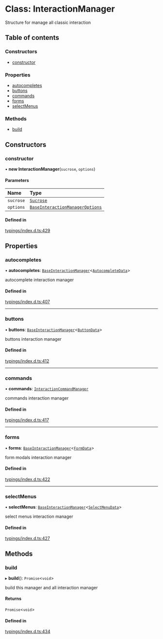 # Class: InteractionManager

Structure for manage all classic interaction

## Table of contents

### Constructors

- [constructor](../wiki/InteractionManager#constructor)

### Properties

- [autocompletes](../wiki/InteractionManager#autocompletes)
- [buttons](../wiki/InteractionManager#buttons)
- [commands](../wiki/InteractionManager#commands)
- [forms](../wiki/InteractionManager#forms)
- [selectMenus](../wiki/InteractionManager#selectmenus)

### Methods

- [build](../wiki/InteractionManager#build)

## Constructors

### constructor

• **new InteractionManager**(`sucrose`, `options`)

#### Parameters

| Name | Type |
| :------ | :------ |
| `sucrose` | [`Sucrose`](../wiki/Sucrose) |
| `options` | [`BaseInteractionManagerOptions`](../wiki/BaseInteractionManagerOptions) |

#### Defined in

[typings/index.d.ts:429](https://github.com/Natto-PKP/discord-sucrose/blob/9e8624c/typings/index.d.ts#L429)

## Properties

### autocompletes

• **autocompletes**: [`BaseInteractionManager`](../wiki/BaseInteractionManager)<[`AutocompleteData`](../wiki/AutocompleteData)\>

autocomplete interaction manager

#### Defined in

[typings/index.d.ts:407](https://github.com/Natto-PKP/discord-sucrose/blob/9e8624c/typings/index.d.ts#L407)

___

### buttons

• **buttons**: [`BaseInteractionManager`](../wiki/BaseInteractionManager)<[`ButtonData`](../wiki/ButtonData)\>

buttons interaction manager

#### Defined in

[typings/index.d.ts:412](https://github.com/Natto-PKP/discord-sucrose/blob/9e8624c/typings/index.d.ts#L412)

___

### commands

• **commands**: [`InteractionCommandManager`](../wiki/InteractionCommandManager)

commands interaction manager

#### Defined in

[typings/index.d.ts:417](https://github.com/Natto-PKP/discord-sucrose/blob/9e8624c/typings/index.d.ts#L417)

___

### forms

• **forms**: [`BaseInteractionManager`](../wiki/BaseInteractionManager)<[`FormData`](../wiki/FormData)\>

form modals interaction manager

#### Defined in

[typings/index.d.ts:422](https://github.com/Natto-PKP/discord-sucrose/blob/9e8624c/typings/index.d.ts#L422)

___

### selectMenus

• **selectMenus**: [`BaseInteractionManager`](../wiki/BaseInteractionManager)<[`SelectMenuData`](../wiki/SelectMenuData)\>

select menus interaction manager

#### Defined in

[typings/index.d.ts:427](https://github.com/Natto-PKP/discord-sucrose/blob/9e8624c/typings/index.d.ts#L427)

## Methods

### build

▸ **build**(): `Promise`<`void`\>

build this manager and all interaction manager

#### Returns

`Promise`<`void`\>

#### Defined in

[typings/index.d.ts:434](https://github.com/Natto-PKP/discord-sucrose/blob/9e8624c/typings/index.d.ts#L434)
